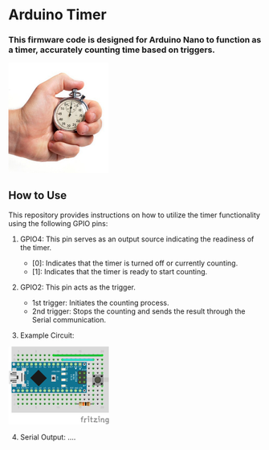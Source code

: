 # Arduino Timer
### This firmware code is designed for Arduino Nano to function as a timer, accurately counting time based on triggers.
<img src="/img/timer.jpeg" width="200">

## How to Use

This repository provides instructions on how to utilize the timer functionality using the following GPIO pins:

1. GPIO4: This pin serves as an output source indicating the readiness of the timer.

   - [0]: Indicates that the timer is turned off or currently counting.
   - [1]: Indicates that the timer is ready to start counting.

2. GPIO2: This pin acts as the trigger.

   - 1st trigger: Initiates the counting process.
   - 2nd trigger: Stops the counting and sends the result through the Serial communication.

3. Example Circuit:
<img src="/img/timer_example.png" width="200">

4. Serial Output:
....